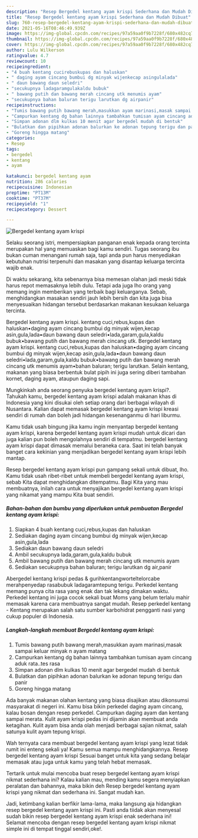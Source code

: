 ```yaml
---
description: "Resep Bergedel kentang ayam krispi Sederhana dan Mudah Dibuat"
title: "Resep Bergedel kentang ayam krispi Sederhana dan Mudah Dibuat"
slug: 760-resep-bergedel-kentang-ayam-krispi-sederhana-dan-mudah-dibuat
date: 2021-05-16T08:46:49.939Z
image: https://img-global.cpcdn.com/recipes/97a59aa0f9b7228f/680x482cq70/bergedel-kentang-ayam-krispi-foto-resep-utama.jpg
thumbnail: https://img-global.cpcdn.com/recipes/97a59aa0f9b7228f/680x482cq70/bergedel-kentang-ayam-krispi-foto-resep-utama.jpg
cover: https://img-global.cpcdn.com/recipes/97a59aa0f9b7228f/680x482cq70/bergedel-kentang-ayam-krispi-foto-resep-utama.jpg
author: Lulu Wilkerson
ratingvalue: 4.7
reviewcount: 10
recipeingredient:
- "4 buah kentang cucirebuskupas dan haluskan"
- " daging ayam cincang bumbui dg minyak wijenkecap asingulalada"
- " daun bawang daun seledri"
- "secukupnya ladagaramgulakaldu bubuk"
- " bawang putih dan bawang merah cincang utk menumis ayam"
- "secukupnya bahan baluran terigu larutkan dg airpanir"
recipeinstructions:
- "Tumis bawang putih bawang merah,masukkan ayam marinasi,masak sampai keluar minyak n ayam matang"
- "Campurkan kentang dg bahan lainnya tambahkan tumisan ayam cincang aduk rata..tes rasa"
- "Simpan adonan dlm kulkas 10 menit agar bergedel mudah di bentuk"
- "Bulatkan dan pipihkan adonan balurkan ke adonan tepung terigu dan panir"
- "Goreng hingga matang"
categories:
- Resep
tags:
- bergedel
- kentang
- ayam

katakunci: bergedel kentang ayam 
nutrition: 286 calories
recipecuisine: Indonesian
preptime: "PT13M"
cooktime: "PT37M"
recipeyield: "1"
recipecategory: Dessert

---
```



![Bergedel kentang ayam krispi](https://img-global.cpcdn.com/recipes/97a59aa0f9b7228f/680x482cq70/bergedel-kentang-ayam-krispi-foto-resep-utama.jpg)

Selaku seorang istri, mempersiapkan panganan enak kepada orang tercinta merupakan hal yang memuaskan bagi kamu sendiri. Tugas seorang ibu bukan cuman menangani rumah saja, tapi anda pun harus menyediakan kebutuhan nutrisi terpenuhi dan masakan yang disantap keluarga tercinta wajib enak.

Di waktu  sekarang, kita sebenarnya bisa memesan olahan jadi meski tidak harus repot memasaknya lebih dulu. Tetapi ada juga lho orang yang memang ingin memberikan yang terbaik bagi keluarganya. Sebab, menghidangkan masakan sendiri jauh lebih bersih dan kita juga bisa menyesuaikan hidangan tersebut berdasarkan makanan kesukaan keluarga tercinta. 

Bergedel kentang ayam krispi. kentang cuci,rebus,kupas dan haluskan•daging ayam cincang bumbui dg minyak wijen,kecap asin,gula,lada•daun bawang daun seledri•lada,garam,gula,kaldu bubuk•bawang putih dan bawang merah cincang utk. Bergedel kentang ayam krispi. kentang cuci,rebus,kupas dan haluskan•daging ayam cincang bumbui dg minyak wijen,kecap asin,gula,lada•daun bawang daun seledri•lada,garam,gula,kaldu bubuk•bawang putih dan bawang merah cincang utk menumis ayam•bahan baluran; terigu larutkan. Selain kentang, makanan yang biasa berbentuk bulat pipih ini juga sering diberi tambahan kornet, daging ayam, ataupun daging sapi.

Mungkinkah anda seorang penyuka bergedel kentang ayam krispi?. Tahukah kamu, bergedel kentang ayam krispi adalah makanan khas di Indonesia yang kini disukai oleh setiap orang dari berbagai wilayah di Nusantara. Kalian dapat memasak bergedel kentang ayam krispi kreasi sendiri di rumah dan boleh jadi hidangan kesenanganmu di hari liburmu.

Kamu tidak usah bingung jika kamu ingin menyantap bergedel kentang ayam krispi, karena bergedel kentang ayam krispi mudah untuk dicari dan juga kalian pun boleh mengolahnya sendiri di tempatmu. bergedel kentang ayam krispi dapat dimasak memalui beraneka cara. Saat ini telah banyak banget cara kekinian yang menjadikan bergedel kentang ayam krispi lebih mantap.

Resep bergedel kentang ayam krispi pun gampang sekali untuk dibuat, lho. Kamu tidak usah ribet-ribet untuk membeli bergedel kentang ayam krispi, sebab Kita dapat menghidangkan ditempatmu. Bagi Kita yang mau membuatnya, inilah cara untuk menyajikan bergedel kentang ayam krispi yang nikamat yang mampu Kita buat sendiri.

<!--inarticleads1-->

##### Bahan-bahan dan bumbu yang diperlukan untuk pembuatan Bergedel kentang ayam krispi:

1. Siapkan 4 buah kentang cuci,rebus,kupas dan haluskan
1. Sediakan  daging ayam cincang bumbui dg minyak wijen,kecap asin,gula,lada
1. Sediakan  daun bawang daun seledri
1. Ambil secukupnya lada,garam,gula,kaldu bubuk
1. Ambil  bawang putih dan bawang merah cincang utk menumis ayam
1. Sediakan secukupnya bahan baluran; terigu larutkan dg air,panir


Abergedel kentang krispi pedas &amp; gurihkentangworteltelorcabe merahpenyedap rasabubuk ladagaramtepung terigu. Perkedel kentang memang punya cita rasa yang enak dan tak lekang dimakan waktu. Perkedel kentang ini juga cocok sekali buat Moms yang belum terlalu mahir memasak karena cara membuatnya sangat mudah. Resep perkedel kentang - Kentang merupakan salah satu sumber karbohidrat pengganti nasi yang cukup populer di Indonesia. 

<!--inarticleads2-->

##### Langkah-langkah membuat Bergedel kentang ayam krispi:

1. Tumis bawang putih bawang merah,masukkan ayam marinasi,masak sampai keluar minyak n ayam matang
1. Campurkan kentang dg bahan lainnya tambahkan tumisan ayam cincang aduk rata..tes rasa
1. Simpan adonan dlm kulkas 10 menit agar bergedel mudah di bentuk
1. Bulatkan dan pipihkan adonan balurkan ke adonan tepung terigu dan panir
1. Goreng hingga matang


Ada banyak makanan olahan kentang yang biasa disajikan atau dikonsumsi masyarakat di negeri ini. Kamu bisa bikin perkedel daging ayam cincang, kalau bosan dengan resep perkedel. Campurkan daging ayam dan kentang sampai merata. Kulit ayam krispi pedas ini dijamin akan membuat anda ketagihan. Kulit ayam bisa anda olah menjadi berbagai sajian nikmat, salah satunya kulit ayam tepung krispi. 

Wah ternyata cara membuat bergedel kentang ayam krispi yang lezat tidak rumit ini enteng sekali ya! Kamu semua mampu menghidangkannya. Resep bergedel kentang ayam krispi Sesuai banget untuk kita yang sedang belajar memasak atau juga untuk kamu yang telah hebat memasak.

Tertarik untuk mulai mencoba buat resep bergedel kentang ayam krispi nikmat sederhana ini? Kalau kalian mau, mending kamu segera menyiapkan peralatan dan bahannya, maka bikin deh Resep bergedel kentang ayam krispi yang nikmat dan sederhana ini. Sangat mudah kan. 

Jadi, ketimbang kalian berfikir lama-lama, maka langsung aja hidangkan resep bergedel kentang ayam krispi ini. Pasti anda tiidak akan menyesal sudah bikin resep bergedel kentang ayam krispi enak sederhana ini! Selamat mencoba dengan resep bergedel kentang ayam krispi nikmat simple ini di tempat tinggal sendiri,oke!.


